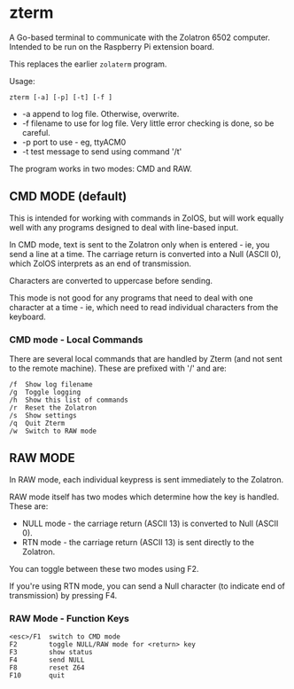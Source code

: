 # zterm

A Go-based terminal to communicate with the Zolatron 6502 computer. Intended to be run on the Raspberry Pi extension board.

This replaces the earlier `zolaterm` program.

Usage:

`zterm [-a] [-p] [-t] [-f ]`

- -a append to log file. Otherwise, overwrite.
- -f filename to use for log file. Very little error checking is done, so be careful.
- -p port to use - eg, ttyACM0
- -t test message to send using command '/t'

The program works in two modes: CMD and RAW.

## CMD MODE (default)

This is intended for working with commands in ZolOS, but will work equally well with any programs designed to deal with line-based input.

In CMD mode, text is sent to the Zolatron only when <return> is entered - ie, you send a line at a time. The carriage return is converted into a Null (ASCII 0), which ZolOS interprets as an end of transmission.

Characters are converted to uppercase before sending.

This mode is not good for any programs that need to deal with one character at a time - ie, which need to read individual characters from the keyboard.

### CMD mode - Local Commands

There are several local commands that are handled by Zterm (and not sent to the remote machine). These are prefixed with '/' and are:

```
/f  Show log filename
/g  Toggle logging
/h  Show this list of commands
/r  Reset the Zolatron
/s  Show settings
/q  Quit Zterm
/w  Switch to RAW mode
```

## RAW MODE

In RAW mode, each individual keypress is sent immediately to the Zolatron.

RAW mode itself has two modes which determine how the <return> key is handled. These are:

- NULL mode - the carriage return (ASCII 13) is converted to Null (ASCII 0).
- RTN mode - the carriage return (ASCII 13) is sent directly to the Zolatron.

You can toggle between these two modes using F2.

If you're using RTN mode, you can send a Null character (to indicate end of transmission) by pressing F4.

### RAW Mode - Function Keys

```
<esc>/F1  switch to CMD mode
F2        toggle NULL/RAW mode for <return> key
F3        show status
F4        send NULL
F8        reset Z64
F10       quit
```
